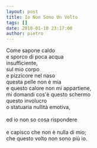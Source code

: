 ```yaml
---
layout: post
title: Io Non Sono Un Volto
tags: []
date: 2010-01-10 23:17:00
author: pietro
---
```

Come sapone caldo<br/>e sporco di poca acqua<br/>insufficiente,<br/>sul mio corpo<br/>e pizzicore nel naso<br/>questa pelle non è mia<br/>e questo calore non mi appartiene,<br/>mi domandi cos'è questo schermo<br/>questo involucro<br/>o statuaria nullità emotiva,<br/><br/>ed io non so cosa rispondere<br/><br/>e capisco che non è nulla di mio;<br/>che questo volto non sono più io.
